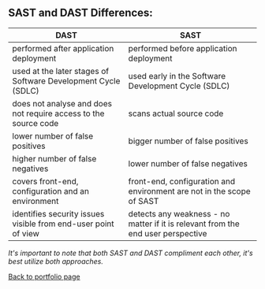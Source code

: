 ## SAST and DAST Differences:

| DAST | SAST         |
|-----------------------------------------------|----------------------------|
|performed after application deployment | performed before application deployment|
|used at the later stages of Software Development Cycle (SDLC) |used early in the Software Development Cycle (SDLC)|
|does not analyse and does not require access to the source code |scans actual source code|
|lower number of false positives |bigger number of false positives|
|higher number of false negatives |lower number of false negatives|
|covers front-end, configuration and an environment |front-end, configuration and environment are not in the scope of SAST|
|identifies security issues visible from end-user point of view |detects any weakness - no matter if it is relevant from the end user perspective|


*It's important to note that both SAST and DAST compliment each other, it's best utilize both approaches.*

<a href="https://github.com/andrzej-kotynski/andrzej-kotynski/blob/main/README.md">Back to portfolio page</a>